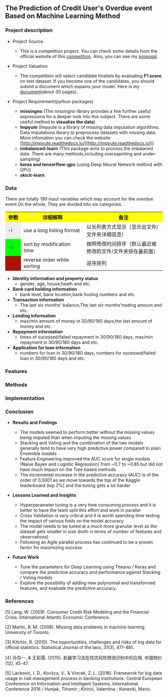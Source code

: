 ## The Prediction of Credit User's Overdue event Based on Machine Learning Method 


### Project description
* Project 	Source
	* This is a competition project. You can check some details from the official website of this [competition](https://open.chinaums.com/#/intro). Also, you can see my [proposal](./Proposal.md). 
* Project Valuation
	* The competition will select candidate finalists by evaluating **F1 score** on test dataset. If you become one of the candidates, you should submit a document which expains your model. Here is my [document](./document)(about 30 pages).

* Project Requirement(python packages)
	* **missingno** (The missingno library provides a few further useful expressions for a deeper look into this subject. There are some useful method to **visualize the data**)
	* **Impyute** (Impyute is a library of missing data imputation algorithms. Data imputations library to preprocess datasets with missing data. More infomation you can check the website [http://impyute.readthedocs.io/](http://impyute.readthedocs.io/))
	* **imbalanced-learn** (This package aims to process the imbalaned data. There are many methods,including oversapmling and under-sampling)
	* **keras and tensorflow-gpu** (using Deep Neural Network method with GPU)
	* **skicit-learn**
### Data
There are totally 199 input variables which may account for the overdue event.On the whole, They are divided into six categories.

<table>
  <tr>
    <th width=10%, bgcolor=yellow >参数</th>
    <th width=40%, bgcolor=yellow>详细解释</th>
    <th width="50%", bgcolor=yellow>备注</th>
  </tr>
  <tr>
    <td bgcolor=#eeeeee> -l </td>
    <td> use a long listing format  </td>
    <td> 以长列表方式显示（显示出文件/文件夹详细信息）  </td>
  </tr>
  <tr>
    <td bgcolor=#00FF00>-t </td>
    <td> sort by modification time </td>
    <td> 按照修改时间排序（默认最近被修改的文件/文件夹排在最前面） </td>
  <tr>
    <td bgcolor=rgb(0,10,0)>-r </td>
    <td> reverse order while sorting </td>
    <td>  逆序排列 </td>
  </tr>
</table>

* **Identity information and property status** 
	* gender, age, house,heath and etc.
* **Bank card holding information**
	* bank level, bank location,bank hoding numbers and etc.
* **Transaction information**
	* The last six months' balance,The last six months'trading amount and etc.
* **Lending information**
	* max/min amount of money in 30/90/180 days,the last amount of money and etc.
* **Repayment information**
	* times of sucessed/failed repayment in 30/90/180 days, max/min repayment in 30/90/180 days and etc.
* **Application for loan information**
	* numbers for loan in 30/90/180 days, numbers for sucessed/failed loan in 30/90/180 days and etc.
### Features 



### Methods





### Implementation


### Conclusion
* **Results and Findings**

	* The models seemed to perform better without the missing values being imputed than when imputing the missing values
	* Stacking and Voting and the combination of the two models generally tend to have very high predictive power compared to plain Ensemble models
	* Feature Engineering improved the AUC score for single models (Naive Bayes and Logistic Regression) from ~0.7 to ~0.85 but did not have much impact on the Tree based methods
	* The incremental increase in the predictive accuracy (AUC) is of the order of 0.0001 as we move towards the top of the Kaggle leaderboard (top 2%) and the tuning gets a lot harder
* **Lessons Learned and Insights**
	* Hyperparameter tuning is a very time consuming process and it is better to have the team split this effort and work in parallel
	* Cross Validation is very critical and it is worth spending time testing the impact of various folds on the model accuracy
	* The model needs to be tuned at a much more granular level as the dataset gets smaller in size (both in terms of number of features and observations)
	* Following an Agile parallel process has continued to be a proven factor for maximizing success
* **Future Work**
	* Tune the parameters for Deep Learning using Theano / Keras and compare the predictive accuracy and performance against Stacking / Voting models
	* Explore the possibility of adding new polynomial and transformed features, and evaluate the predictive accuracy.
### References
[1]	Lang, W. (2009). Consumer Credit Risk Modeling and the Financial Crisis. International Atlantic Economic Conference.

[2]	Marlin, B. M. (2008). Missing data problems in machine learning. University of Toronto.

[3]	Kitchin, R. (2015). The opportunities, challenges and risks of big data for official statistics. Statistical Journal of the Iaos, 31(3), 471-481.

[4]	孙存一, & 王彩霞. (2015). 机器学习法在信贷风险预测识别中的应用. 中国物价(12), 45-47.

[5]	Lacković, I. D., Kovšca, V., & Vincek, Z. L. (2016). Framework for big data usage in risk management process in banking institutions. Central European Conference on Information and Intelligent Systems, International Conference 2016 / Hunjak, Tihomir ; Kirinić, Valentina ; Konecki, Mario.


